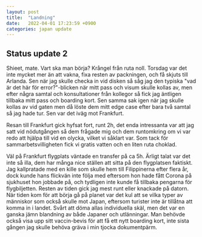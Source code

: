 ```yaml
---
layout: post
title:  "Landning"
date:   2022-04-01 17:23:59 +0900
categories: japan update
---
```


## Status update 2

Shieet, mate. Vart ska man börja? Krångel från ruta noll. Torsdag var det inte mycket mer än att vakna, fixa resten av packningen, och få skjuts till Arlanda. Sen när jag skulle checka in vid disken så såg jag den typiska "vad är det här för error?"-blicken när mitt pass och visum skulle kollas av, men efter några samtal och konsultationer från kollegor så fick jag äntligen tillbaka mitt pass och boarding kort. Sen samma sak igen när jag skulle kollas av vid gaten men då löste dem mitt edge case efter bara två samtal så jag hade tur. Sen var det iväg mot Frankfurt.

Resan till Frankfurt gick hyfsat fort, runt 2h, det enda intressanta var att jag satt vid nödutgången så dem frågade mig och dem runtomkring om vi var redo att hjälpa till vid en olycka, vilket vi såklart var. Som tack för sammarbetsvilligheten fick vi gratis vatten och en liten ruta choklad.

Väl på Frankfurt flygplats väntade en transfer på ca 5h. Ärligt talat var det inte så illa, dem har många nice ställen att sitta på den flygplatsen faktiskt. Jag kallpratade med en kille som skulle hem till Filippinerna efter flera år, dock kunde hans flickvän inte följa med eftersom hon hade fått Corona på sjukhuset hon jobbade på, och tydligen inte kunde få tillbaka pengarna för flygbiljetten. Resten av tiden gick jag mest runt eller knackade på datorn. När tiden kom för att börja gå på planet var det kul att se vilka typer av människor som också skulle mot Japan, eftersom turister inte är tillåtna att komma in i landet. Svårt att döma allas individuella skäl, men det var en ganska jämn blandning av både Japaner och utlänningar. Man behövde också visa upp sitt vaccin-bevis för att få ett nytt boarding kort, inte sista gången jag skulle behöva gräva i min tjocka dokumentpärm.
